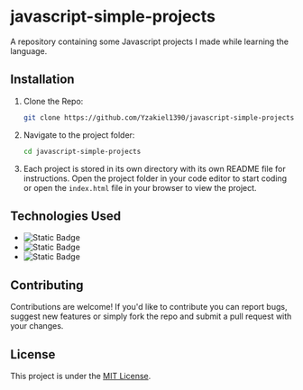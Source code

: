# javascript-simple-projects

A repository containing some Javascript projects I made while learning the language.

## Installation

1. Clone the Repo:
    ```bash
    git clone https://github.com/Yzakiel1390/javascript-simple-projects.git
    ```
2. Navigate to the project folder:
    ```bash
    cd javascript-simple-projects
    ```
3. Each project is stored in its own directory with its own README file for instructions. Open the project folder in your code editor to start coding or open the `index.html` file in your browser to view the project.

## Technologies Used

- ![Static Badge](https://img.shields.io/badge/javascript-gray?style=for-the-badge&logo=javascript&logoColor=%23F7DF1E)
- ![Static Badge](https://img.shields.io/badge/HTML5-%23E34F26?style=for-the-badge&logo=html5&logoColor=white)
- ![Static Badge](https://img.shields.io/badge/CSS3-%231572B6?style=for-the-badge&logo=css3&logoColor=white)

## Contributing

Contributions are welcome! If you'd like to contribute you can report bugs, suggest new features or simply fork the repo and submit a pull request with your changes.

## License

This project is under the [MIT License](/LICENSE).